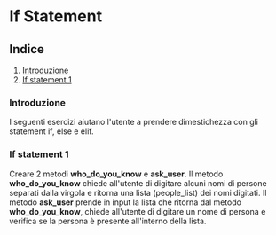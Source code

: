 # If Statement

## Indice
1. [Introduzione](#introduzione)
2. [If statement 1](#if-statement-1)

### Introduzione

I seguenti esercizi aiutano l'utente a prendere dimestichezza con gli statement if, else e elif.

### If statement 1
Creare 2 metodi **who_do_you_know** e **ask_user**. Il metodo **who_do_you_know** chiede all'utente di digitare alcuni nomi di persone separati dalla virgola e ritorna una lista (people_list) dei nomi digitati. Il metodo **ask_user** prende in input la lista che ritorna dal metodo **who_do_you_know**, chiede all'utente di digitare un nome di persona e verifica se la persona è presente all'interno della lista.
